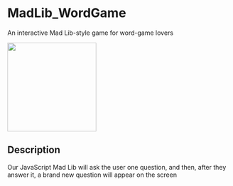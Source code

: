 # MadLib_WordGame
<p>
An interactive Mad Lib-style game for word-game lovers
</p>

<img width="200" height="200" src="http://ga-dash.s3.amazonaws.com/production/assets/madlins-screenshot-5e8cfdc282af133a5077820ea0d4ffe71485d2cd6eb344c96ed04ed44b48def2.png"/>

## Description
Our JavaScript Mad Lib will ask the user one question, and then, after they answer it, a brand new question will appear on the screen

